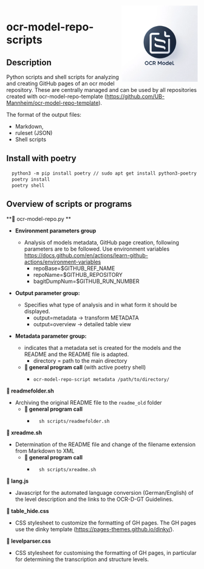 <img src="./img/ocr-model.png" width="200" align="right">

# ocr-model-repo-scripts

## Description
Python scripts and shell scripts for analyzing and creating GitHub pages of an ocr model repository. 
These are centrally managed and can be used by all repositories created with ocr-model-repo-template (https://github.com/UB-Mannheim/ocr-model-repo-template).

The format of the output files:
- Markdown,
- ruleset (JSON)
- Shell scripts

## Install with poetry

```shell
  python3 -m pip install poetry // sudo apt get install python3-poetry
  poetry install
  poetry shell
```

## Overview of scripts or programs

**🚀 ocr-model-repo.py **

   - **Environment parameters group**
        - Analysis of models metadata, GitHub page creation, following parameters are to be followed. Use environment variables https://docs.github.com/en/actions/learn-github-actions/environment-variables
            - repoBase=$GITHUB_REF_NAME
            - repoName=$GITHUB_REPOSITORY
            - bagitDumpNum=$GITHUB_RUN_NUMBER    
        
   - **Output parameter group:**
        - Specifies what type of analysis and in what form it should be displayed.
            - output=metadata -> transform METADATA
            - output=overview -> detailed table view

   - **Metadata parameter group:**
        - indicates that a metadata set is created for the models and the README and the README file is adapted.
            - directory = path to the main directory
     - **:wrench: general program call** (with active poetry shell)
        - ```shell
          ocr-model-repo-script metadata /path/to/directory/
          ```

**🚀 readmefolder.sh**
   - Archiving the original README file to the `readme_old` folder
     - **:wrench: general program call**
       - ```shell
           sh scripts/readmefolder.sh
         ```

**🚀 xreadme.sh**
   - Determination of the README file and change of the filename extension from Markdown to XML
     - **:wrench: general program call**
       - ```shell
           sh scripts/xreadme.sh
         ```
**🚀 lang.js**
   - Javascript for the automated language conversion (German/English) of the level description and the links to the OCR-D-GT Guidelines.
     
**🌻 table_hide.css**
   - CSS stylesheet to customize the formatting of GH pages. The GH pages use the dinky template (https://pages-themes.github.io/dinky/).

**🌻 levelparser.css**
   - CSS stylesheet for customising the formatting of GH pages, in particular for determining the transcription and structure levels.
